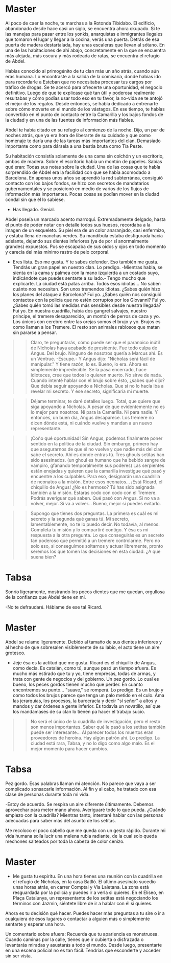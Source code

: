 # Master

Al poco de caer la noche, te marchas a la Rotonda Tibidabo. El edificio, abandonado desde hace casi un siglo, se encuentra ahora okupado. Si te las manejas para pasar entre los yonkis, anarquistas e inmigrantes ilegales que tomaron el lugar y llegar a la cocina, verás una puerta. Detrás de esa puerta de madera destartalada, hay unas escaleras que llevan al sótano. En una de las habitaciones de ahí abajo, concretamente en la que se encuentra más alejada, más oscura y más rodeada de ratas, se encuentra el refugio de Abdel. 

Habías conocido al primogénito de tu clan más un año atrás, cuando aún eras humana. Lo encontraste a la salida de la comisaría, donde habías ido para recordarle a Esteban que no necesitaba procesar tus cargos por tráfico de drogas. Se te acercó para ofrecerte una oportunidad, el negocio definitivo. Luego de que te explicase qué tan útil y poderosa realmente resultabas y cómo podías usar todo eso en tu favor, la no-vida se te antojó el mejor de los regalos. Desde entonces, se había dedicado a entrenarte sobre cómo moverte en el mundo de los vástagos. En ese tiempo, te habías convertido en el punto de contacto entre la Camarilla y los bajos fondos de la ciudad y en una de las fuentes de información más fiables.

Abdel te había citado en su refugio al comienzo de la noche. Dijo, un par de noches atrás, que ya era hora de liberarte de su cuidado y que como homenaje te daría una de las tareas más importantes del clan. Demasiado importante como para dársela a una bestia bruta como Tía Peste. 

Su habitación consistía solamente de una cama sin colchón y un escritorio, ambos de madera. Sobre el escritorio había un montón de papeles. Sabías qué eran: Todas sus notas sobre la ciudad. Una de las cosas que te había sorprendido de Abdel era la facilidad con que se había acomodado a Barcelona. En apenas unos años se aprendió la red subterránea, consiguió contacto con los bajos fondos, se hizo con secretos de mandatarios gubernamentales y se posicionó en medio de varios de los flujos de información más importantes. Pocas cosas se podían mover en la ciudad condal sin que él lo sabiese. 

- Has llegado. Genial.

Abdel poseía un marcado acento marroquí. Extremadamente delgado, hasta el punto de poder notar con detalle todos sus huesos, recordaba a la imagen de un esqueleto. Su piel era de un color anaranjado, casi enfermizo, y estaba llena de manchas verdes. Su mandíbula estaba desfigurada hacia adelante, dejando sus dientes inferiores (ya de por sí anormalmente grandes) expuestos. Pus se escapaba de sus oídos y ojos en todo momento y carecía del más mínimo rastro de pelo corporal.

- Eres lista. Eso me gusta. Y te sabes defender. Eso también me gusta. Tendrás un gran papel en nuestro clan. Lo predigo. -Mientras habla, se sienta en la cama y palmea con la mano izquierda a un costado suyo, indicándote que puedes sentarte a su lado.- Tengo mucho que explicarte. La ciudad está patas arriba. Todos esos idiotas... No saben cuánto nos necesitan. Son unos tremendos idiotas. ¿Sabes quién hizo los planes del ataque a Barcelona? Fui yo. ¿Sabes quién nos consiguió contactos con la policía que no estén corruptos por los Giovanni? Fui yo. ¿Sabes quién tomó las medidas más sensibles desde nuestra llegada? Fui yo. En nuestra cuadrilla, había dos gangrel salvajes, nuestro príncipe, el tremere desaparecido, un montón de perros de caza y yo. Los únicos con cerebro entre las orejas somos el brujo y yo. Brujos es como llaman a los Tremere. El resto son animales rabiosos que matan sin pararse a pensar. 

>> Claro, te preguntarás, cómo puede ser que el paranoico inútil de Nicholas haya acabado de presidente. Fue todo culpa de Angus. Del brujo. Ninguno de nosotros quería a Marcus ahí. Es un Ventrue. -Escupe.- Y Angus dijo: "Nicholas será fácil de manipular." Y tiene razón, lo es. Bueno, lo era. Ahora es simplemente impredecible. Se la pasa encerrado, hace idioteces, cree que todos lo quieren muerto. No sirve de nada. Cuando intenté hablar con el brujo sobre ésto, ¿sabes qué dijo? Que debía seguir apoyando a Nicholas. Que si no lo hacía iba a revelar mi secreto. Y ese secreto, significaría mi muerte. 

>> Déjame terminar, te daré detalles luego. Total, que quiere que siga apoyando a Nicholas. A pesar de que evidentemente no es lo mejor para nosotros. Ni para la Camarilla. Ni para nadie. Y entonces, un buen día, Angus desaparece. Los tremere no dicen dónde está, ni cuándo vuelve y mandan a un nuevo representante.

>> ¡Coño qué oportunidad! Sin Angus, podemos finalmente poner sentido en la política de la ciudad. Sin embargo, primero hay que asegurarnos de que él no vuelve y que nadie más del clan sabe el secreto. Ahí es donde entras tú. Tres ghouls setitas han sido asesinados. (un ghoul es humano que ha bebido sangre de vampiro, gfanando temporalmente sus poderes) Las serpientes están enojadas y quieren que la camarilla investigue qué pasó y encuentre a los culpables. Para eso, designarán una cuadrilla de neonatos a la misión. Entre esos neonatos... ¡Está Ricard, el chiquillo de Angus! ¿No es hermoso? Tú has sido asignada también a la misión. Estarás codo con codo con el Tremere. Podrás averiguar qué saben. Qué pasó con Angus. Si no va a volver, mejor. Si va a volver... Bueno, mejor si puedes evitarlo.

>> Supongo que tienes dos preguntas. La primera es cuál es mi secreto y la segunda qué ganas tú. Mi secreto, lamentablemente, no te lo puedo decir. No todavía, al menos. Completa tu misión y lo compartiré contigo. Y ésa es mi respuesta a la otra pregunta. Lo que conseguirás es un secreto tan poderoso que permitió a un tremere controlarme. Pero no solo eso, si conseguimos soltarnos y actuar libremente, pronto seremos los que tomen las decisiones en esta ciudad. ¿A que suena bien?

# Tabsa

Sonrío ligeramente, mostrando los pocos dientes que me quedan, orgullosa de la confianza que Abdel tiene en mi. 

-No te defraudaré. Háblame de ese tal Ricard.

# Master

Abdel se relame ligeramente. Debido al tamaño de sus dientes inferiores y al hecho de que sobresalen visiblemente de su labio, el acto tiene un aire grotesco.

- Jeje ésa es la actitud que me gusta. Ricard es el chiquillo de Angus, como decía. Es catalán, como tú, aunque pasó un tiempo afuera. Es mucho más estirado que tu y yo, tiene empresas, todas de armas, y trata con gente de negocios y del gobierno. Un pez gordo. Lo cual es bueno, los peces gordos tienen mucho que perder. En cuanto encontremos su punto... "suave," se romperá. Lo predigo. Es un brujo y como todos los brujos parece que tenga un palo metido en el culo. Ama las jerarquías, los procesos, la burocracía y decir "sí señor" a altos y mandos y dar órdenes a gente inferior. Es todavía un novatillo, así que los mandamases de su clan lo tienen pa hacer el trabajo sucio.

>> No será el único de la cuadrilla de investigación, pero el resto son menos importantes. Saber qué le pasó a los setitas también puede ser interesante... Al parecer todos los muertos eran proveedores de heroína. Hay algún patrón ahí. Lo predigo. La ciudad está rara, Tabsa, y no lo digo como algo malo. Es el mejor momento para hacer cambios.

# Tabsa

Pez gordo. Esas palabras llaman mi atención. No parece que vaya a ser complicado sonsacarle información. Al fin y al cabo, he tratado con esa clase de personas durante toda mi vida.

-Estoy de acuerdo. Se respira un aire diferente últimamente. Debemos aprovechar para meter mano ahora. Averiguaré todo lo que pueda. ¿Cuándo empiezo con la cuadrilla? Mientras tanto, intentaré hablar con las personas adecuadas para saber más del asunto de los setitas.

Me recoloco el poco cabello que me queda con un gesto rápido. Durante mi vida humana solía lucir una melena rubia radiante, de la cual solo queda mechones salteados por toda la cabeza de color cenizo.

# Master

- Me gusta tu espíritu. En una hora tienes una reunión con la cuadrilla en el refugio de Nicholas, en la casa Batlló. El último asesinato sucedio unas horas atrás, en carrer Comptal y Via Laietana. La zona está resguardada por la policía y puedes ir a verla si quieres. En el Elíseo, en Plaça Catalunya, un representante de los setitas está negociando los términos con Jazmin, siéntete libre de ir a hablar con él si quieres.

Ahora es tu decisión qué hacer. Puedes hacer más preguntas a tu sire o ir a cualquiera de esos lugares o contactar a alguien más o simplemente sentarte y esperar una hora. 

Un comentario sobre afuera: Recuerda que tu apariencia es monstruosa. Cuando caminas por la calle, tienes que ir cubierta o disfrazada o levantarás miradas y asustarás a todo el mundo. Desde luego, presentarte en una escena policial no es tan fácil. Tendrías que esconderte y acceder sin ser vista.
